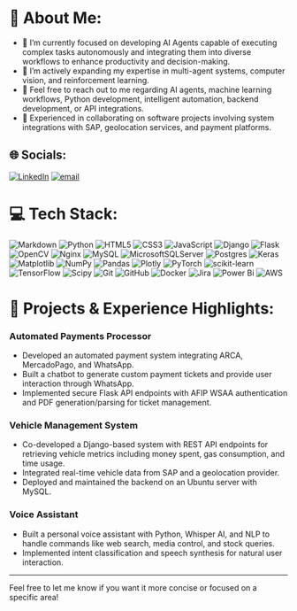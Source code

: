 <!--
**FR33TR1ST/FR33TR1ST** is a ✨ _special_ ✨ repository because its `README.md` (this file) appears on your GitHub profile.
Structure
- 🔭 I’m currently working on ...
- 🌱 I’m currently learning ...
- 👯 I’m looking to collaborate on ...
- 🤔 I’m looking for help with ...
- 💬 Ask me about ...
- 📫 How to reach me: ...
- 😄 Pronouns: ...
- ⚡ Fun fact: ...
-->
# 💫 About Me:
- 🔭 I’m currently focused on developing AI Agents capable of executing complex tasks autonomously and integrating them into diverse workflows to enhance productivity and decision-making.
- 🌱 I’m actively expanding my expertise in multi-agent systems, computer vision, and reinforcement learning.
- 💬 Feel free to reach out to me regarding AI agents, machine learning workflows, Python development, intelligent automation, backend development, or API integrations.
- 🤝 Experienced in collaborating on software projects involving system integrations with SAP, geolocation services, and payment platforms.

## 🌐 Socials:
[![LinkedIn](https://img.shields.io/badge/LinkedIn-%230077B5.svg?logo=linkedin&logoColor=white)](https://www.linkedin.com/in/gaspar-romero-caligaris/) [![email](https://img.shields.io/badge/Email-D14836?logo=gmail&logoColor=white)](mailto:contact@fr33tr1st.com) 

# 💻 Tech Stack:
![Markdown](https://img.shields.io/badge/markdown-%23000000.svg?style=for-the-badge&logo=markdown&logoColor=white) ![Python](https://img.shields.io/badge/python-3670A0?style=for-the-badge&logo=python&logoColor=ffdd54) ![HTML5](https://img.shields.io/badge/html5-%23E34F26.svg?style=for-the-badge&logo=html5&logoColor=white) ![CSS3](https://img.shields.io/badge/css3-%231572B6.svg?style=for-the-badge&logo=css3&logoColor=white) ![JavaScript](https://img.shields.io/badge/javascript-%23323330.svg?style=for-the-badge&logo=javascript&logoColor=%23F7DF1E) ![Django](https://img.shields.io/badge/django-%23092E20.svg?style=for-the-badge&logo=django&logoColor=white) ![Flask](https://img.shields.io/badge/flask-%23000.svg?style=for-the-badge&logo=flask&logoColor=white) ![OpenCV](https://img.shields.io/badge/opencv-%23white.svg?style=for-the-badge&logo=opencv&logoColor=white) ![Nginx](https://img.shields.io/badge/nginx-%23009639.svg?style=for-the-badge&logo=nginx&logoColor=white) ![MySQL](https://img.shields.io/badge/mysql-4479A1.svg?style=for-the-badge&logo=mysql&logoColor=white) ![MicrosoftSQLServer](https://img.shields.io/badge/Microsoft%20SQL%20Server-CC2927?style=for-the-badge&logo=microsoft%20sql%20server&logoColor=white) ![Postgres](https://img.shields.io/badge/postgres-%23316192.svg?style=for-the-badge&logo=postgresql&logoColor=white) ![Keras](https://img.shields.io/badge/Keras-%23D00000.svg?style=for-the-badge&logo=Keras&logoColor=white) ![Matplotlib](https://img.shields.io/badge/Matplotlib-%23ffffff.svg?style=for-the-badge&logo=Matplotlib&logoColor=black) ![NumPy](https://img.shields.io/badge/numpy-%23013243.svg?style=for-the-badge&logo=numpy&logoColor=white) ![Pandas](https://img.shields.io/badge/pandas-%23150458.svg?style=for-the-badge&logo=pandas&logoColor=white) ![Plotly](https://img.shields.io/badge/Plotly-%233F4F75.svg?style=for-the-badge&logo=plotly&logoColor=white) ![PyTorch](https://img.shields.io/badge/PyTorch-%23EE4C2C.svg?style=for-the-badge&logo=PyTorch&logoColor=white) ![scikit-learn](https://img.shields.io/badge/scikit--learn-%23F7931E.svg?style=for-the-badge&logo=scikit-learn&logoColor=white) ![TensorFlow](https://img.shields.io/badge/TensorFlow-%23FF6F00.svg?style=for-the-badge&logo=TensorFlow&logoColor=white) ![Scipy](https://img.shields.io/badge/SciPy-%230C55A5.svg?style=for-the-badge&logo=scipy&logoColor=%white) ![Git](https://img.shields.io/badge/git-%23F05033.svg?style=for-the-badge&logo=git&logoColor=white) ![GitHub](https://img.shields.io/badge/github-%23121011.svg?style=for-the-badge&logo=github&logoColor=white) ![Docker](https://img.shields.io/badge/docker-%230db7ed.svg?style=for-the-badge&logo=docker&logoColor=white) ![Jira](https://img.shields.io/badge/jira-%230A0FFF.svg?style=for-the-badge&logo=jira&logoColor=white) ![Power Bi](https://img.shields.io/badge/power_bi-F2C811?style=for-the-badge&logo=powerbi&logoColor=black) ![AWS](https://img.shields.io/badge/AWS-%23FF9900.svg?style=for-the-badge&logo=amazon-aws&logoColor=white)

# 🚀 Projects & Experience Highlights:

### Automated Payments Processor
- Developed an automated payment system integrating ARCA, MercadoPago, and WhatsApp.
- Built a chatbot to generate custom payment tickets and provide user interaction through WhatsApp.
- Implemented secure Flask API endpoints with AFIP WSAA authentication and PDF generation/parsing for ticket management.

### Vehicle Management System
- Co-developed a Django-based system with REST API endpoints for retrieving vehicle metrics including money spent, gas consumption, and time usage.
- Integrated real-time vehicle data from SAP and a geolocation provider.
- Deployed and maintained the backend on an Ubuntu server with MySQL.

### Voice Assistant
- Built a personal voice assistant with Python, Whisper AI, and NLP to handle commands like web search, media control, and stock queries.
- Implemented intent classification and speech synthesis for natural user interaction.

---

Feel free to let me know if you want it more concise or focused on a specific area!

<!-- # 📊 GitHub Stats: -->
<!-- ![](https://github-readme-stats.vercel.app/api?username=FR33TR1ST&theme=radical&hide_border=true&include_all_commits=true&count_private=false)<br/> -->
<!-- ![](https://nirzak-streak-stats.vercel.app/?user=FR33TR1ST&theme=radical&hide_border=true)<br/> -->
<!-- ![](https://github-readme-stats.vercel.app/api/top-langs/?username=FR33TR1ST&theme=radical&hide_border=true&include_all_commits=true&count_private=false&layout=compact) -->

<!-- Proudly created with GPRM ( https://gprm.itsvg.in ) -->
